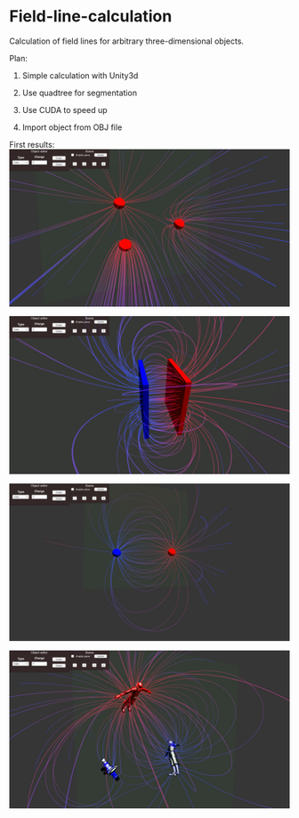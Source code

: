 # Field-line-calculation
Calculation of field lines for arbitrary three-dimensional objects.

Plan:
1) Simple calculation with Unity3d

2) Use quadtree for segmentation

3) Use CUDA to speed up

4) Import object from OBJ file


First results:
![1](https://github.com/josdas/Field-line-calculation/blob/master/Screen/1.jpg)

![2](https://github.com/josdas/Field-line-calculation/blob/master/Screen/2.jpg)

![3](https://github.com/josdas/Field-line-calculation/blob/master/Screen/3.jpg)

![4](https://github.com/josdas/Field-line-calculation/blob/master/Screen/4.jpg)
